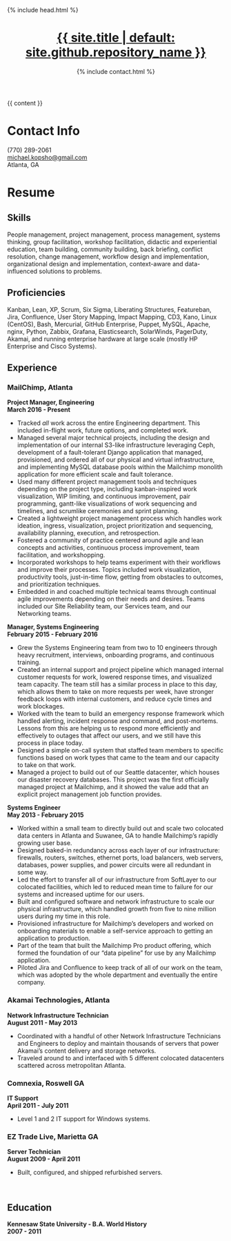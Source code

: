 {% include head.html %}

<body>
<div class="wrapper">
  <header>
  <h1><a href="{{ "/" | absolute_url }}">{{ site.title | default: site.github.repository_name }}</a></h1>

{% include contact.html %}
      
  </header>
  <section>

{{ content }}

  </section>

# Contact Info
<i class="fa fa-phone-square"></i> (770) 289-2061
<br>
<i class="fa fa-envelope-square"></i> michael.kopsho@gmail.com
<br>
<i class="fa fa-map-marker"></i> Atlanta, GA
<br>
# Resume
## Skills
People management, project management, process management, systems thinking, group facilitation, workshop facilitation, didactic and experiential education, team building, community building, back briefing, conflict resolution, change management, workflow design and implementation, organizational design and implementation, context-aware and data-influenced solutions to problems.

## Proficiencies
Kanban, Lean, XP, Scrum, Six Sigma, Liberating Structures, Featureban, Jira, Confluence, User Story Mapping, Impact Mapping, CD3, Kano, Linux (CentOS), Bash, Mercurial, GitHub Enterprise, Puppet, MySQL, Apache, nginx, Python, Zabbix, Grafana, Elasticsearch, SolarWinds, PagerDuty, Akamai, and running enterprise hardware at large scale (mostly HP Enterprise and Cisco Systems).

## Experience

### MailChimp, Atlanta 
**Project Manager, Engineering**<br>
**March 2016 - Present**
* Tracked _all_ work across the entire Engineering department. This included in-flight work, future options, and completed work.
* Managed several major technical projects, including the design and implementation of our internal S3-like infrastructure leveraging Ceph, development of a fault-tolerant Django application that managed, provisioned, and ordered all of our physical and virtual infrastructure, and implementing MySQL database pools within the Mailchimp monolith application for more efficient scale and fault tolerance.
* Used many different project management tools and techniques depending on the project type, including kanban-inspired work visualization, WIP limiting, and continuous improvement, pair programming, gantt-like visualizations of work sequencing and timelines, and scrumlike ceremonies and sprint planning.
* Created a lightweight project management process which handles work ideation, ingress, visualization, project prioritization and sequencing, availability planning, execution, and retrospection.
* Fostered a community of practice centered around agile and lean concepts and activities, continuous process improvement, team facilitation, and workshopping.
* Incorporated workshops to help teams experiment with their workflows and improve their processes. Topics included work visualization, productivity tools, just-in-time flow, getting from obstacles to outcomes, and prioritization techniques.
* Embedded in and coached multiple technical teams through continual agile improvements depending on their needs and desires. Teams included our Site Reliability team, our Services team, and our Networking teams.

**Manager, Systems Engineering**<br>
**February 2015 - February 2016**
* Grew the Systems Engineering team from two to 10 engineers through heavy recruitment, interviews, onboarding programs, and continuous training.
* Created an internal support and project pipeline which managed internal customer requests for work, lowered response times, and visualized team capacity. The team still has a similar process in place to this day, which allows them to take on more requests per week, have stronger feedback loops with internal customers, and reduce cycle times and work blockages.
* Worked with the team to build an emergency response framework which handled alerting, incident response and command, and post-mortems. Lessons from this are helping us to respond more efficiently and effectively to outages that affect our users, and we still have this process in place today.
* Designed a simple on-call system that staffed team members to specific functions based on work types that came to the team and our capacity to take on that work.
* Managed a project to build out of our Seattle datacenter, which houses our disaster recovery databases. This project was the first officially managed project at Mailchimp, and it showed the value add that an explicit project management job function provides.

**Systems Engineer**<br>
**May 2013 - February 2015**
* Worked within a small team to directly build out and scale two colocated data centers in Atlanta and Suwanee, GA to handle Mailchimp’s rapidly growing user base.
* Designed baked-in redundancy across each layer of our infrastructure: firewalls, routers, switches, ethernet ports, load balancers, web servers, databases, power supplies, and power circuits were all redundant in some way.
* Led the effort to transfer all of our infrastructure from SoftLayer to our colocated facilities, which led to reduced mean time to failure for our systems and increased uptime for our users.
* Built and configured software and network infrastructure to scale our physical infrastructure, which handled growth from five to nine million users during my time in this role.
* Provisioned infrastructure for Mailchimp’s developers and worked on onboarding materials to enable a self-service approach to getting an application to production.
* Part of the team that built the Mailchimp Pro product offering, which formed the foundation of our “data pipeline” for use by any Mailchimp application.
* Piloted Jira and Confluence to keep track of all of our work on the team, which was adopted by the whole department and eventually the entire company.

### Akamai Technologies, Atlanta
**Network Infrastructure Technician**<br>
**August 2011 - May 2013**
* Coordinated with a handful of other Network Infrastructure Technicians and Engineers to deploy and maintain thousands of servers that power Akamai’s content delivery and storage networks.
* Traveled around to and interfaced with 5 different colocated datacenters scattered across metropolitan Atlanta.

### Comnexia, Roswell GA
**IT Support**<br>
**April 2011 - July 2011**
* Level 1 and 2 IT support for Windows systems.

### EZ Trade Live, Marietta GA
**Server Technician**<br>
**August 2009 - April 2011**
* Built, configured, and shipped refurbished servers.
<br>

## Education
**Kennesaw State University - B.A. World History**<br>
**2007 - 2011**
